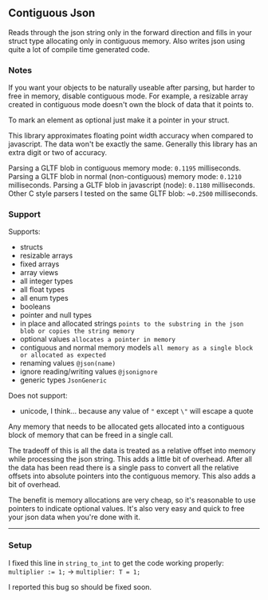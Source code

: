 ## Contiguous Json

Reads through the json string only in the forward direction and fills in your struct type allocating only in contiguous memory. Also writes json using quite a lot of compile time generated code.

### Notes

If you want your objects to be naturally useable after parsing, but harder to free in memory, disable contiguous mode. For example, a resizable array created in contiguous mode doesn't own the block of data that it points to.

To mark an element as optional just make it a pointer in your struct.

This library approximates floating point width accuracy when compared to javascript. The data won't be exactly the same. Generally this library has an extra digit or two of accuracy.

Parsing a GLTF blob in contiguous memory mode: `0.1195` milliseconds.
Parsing a GLTF blob in normal (non-contiguous) memory mode: `0.1210` milliseconds.
Parsing a GLTF blob in javascript (node): `0.1180` milliseconds.
Other C style parsers I tested on the same GLTF blob: ~`0.2500` milliseconds.

### Support

Supports:
  * structs
  * resizable arrays
  * fixed arrays
  * array views
  * all integer types
  * all float types
  * all enum types
  * booleans
  * pointer and null types
  * in place and allocated strings `points to the substring in the json blob or copies the string memory`
  * optional values `allocates a pointer in memory`
  * contiguous and normal memory models `all memory as a single block or allocated as expected`
  * renaming values `@json(name)`
  * ignore reading/writing values `@jsonignore`
  * generic types `JsonGeneric`

Does not support:
  * unicode, I think... because any value of `"` except `\"` will escape a quote

Any memory that needs to be allocated gets allocated into a contiguous block of memory that can be freed in a single call.

The tradeoff of this is all the data is treated as a relative offset into memory while processing the json string. This adds a little bit of overhead. After all the data has been read there is a single pass to convert all the relative offsets into absolute pointers into the contiguous memory. This also adds a bit of overhead.

The benefit is memory allocations are very cheap, so it's reasonable to use pointers to indicate optional values. It's also very easy and quick to free your json data when you're done with it.

---

### Setup

I fixed this line in `string_to_int` to get the code working properly:
`multiplier := 1;` -> `multiplier: T = 1;`

I reported this bug so should be fixed soon.